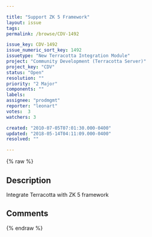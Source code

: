 ```yaml
---

title: "Support ZK 5 Framework"
layout: issue
tags: 
permalink: /browse/CDV-1492

issue_key: CDV-1492
issue_numeric_sort_key: 1492
issuetype: "New Terracotta Integration Module"
project: "Community Development (Terracotta Server)"
project_key: "CDV"
status: "Open"
resolution: ""
priority: "2 Major"
components: ""
labels: 
assignee: "prodmgmt"
reporter: "leonart"
votes:  3
watchers: 3

created: "2010-07-05T07:01:30.000-0400"
updated: "2018-05-14T04:11:09.000-0400"
resolved: ""

---
```




{% raw %}



## Description

<div markdown="1" class="description">

Integrate Terracotta with ZK 5 framework

</div>

## Comments



{% endraw %}
